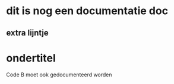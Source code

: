 # dit is nog een documentatie doc
## extra lijntje
# ondertitel

Code B moet ook gedocumenteerd worden